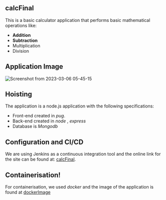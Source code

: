 
## calcFinal
This is a basic calculator application that performs basic mathematical operations like:
+ **Addition**
+ **Subtraction**
+ Multiplication
+ Division

## Application Image
![Screenshot from 2023-03-06 05-45-15](https://user-images.githubusercontent.com/32168674/223008128-8ec7f989-acf7-4e16-bdc5-8df22326687d.png)

## Hoisting
The application is a node.js application with the following specifications:
- Front-end created in *pug*.
- Back-end created in *node* , *express*
- Database is *Mongodb*

## Configuration and CI/CD
We are using Jenkins as a continuous integration tool and the online link for the site can be found at:
[calcFinal](http.exampleApp.com).

## Containerisation!

For containerisation, we used *docker* and the image of the application is found at [dockerImage](http.dockerImage.com)
